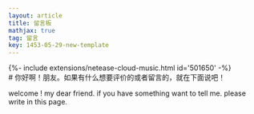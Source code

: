 ```yaml
---
layout: article
title: 留言板
mathjax: true
tag: 留言
key: 1453-05-29-new-template
---
```


<div>{%- include extensions/netease-cloud-music.html id='501650' -%}</div>
# 你好啊！朋友。如果有什么想要评价的或者留言的，就在下面说吧！

welcome ! my dear friend. if you have something want to tell me. please write in this page.